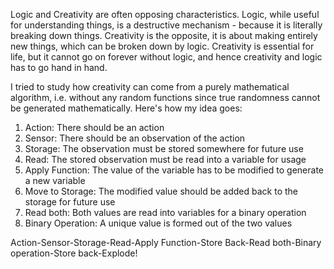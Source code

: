 Logic and Creativity are often opposing characteristics. Logic, while useful for understanding things, is a destructive mechanism - because it is literally breaking down things. Creativity is the opposite, it is about making entirely new things, which can be broken down by logic. Creativity is essential for life, but it cannot go on forever without logic, and hence creativity and logic has to go hand in hand. 

I tried to study how creativity can come from a purely mathematical algorithm, i.e. without any random functions since true randomness cannot be generated mathematically. Here's how my idea goes:

1. Action: There should be an action
2. Sensor: There should be an observation of the action
3. Storage: The observation must be stored somewhere for future use
4. Read: The stored observation must be read into a variable for usage
5. Apply Function: The value of the variable has to be modified to generate a new variable
6. Move to Storage: The modified value should be added back to the storage for future use
7. Read both: Both values are read into variables for a binary operation
8. Binary Operation: A unique value is formed out of the two values

Action-Sensor-Storage-Read-Apply Function-Store Back-Read both-Binary operation-Store back-Explode!